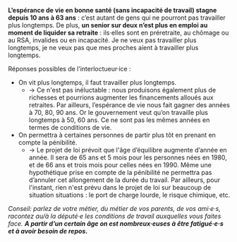 __L’espérance de vie en bonne santé (sans incapacité de travail) stagne depuis 10 ans à 63 ans__ : c’est autant de gens
qui ne pourront pas travailler plus longtemps. De plus, __un senior sur deux n’est plus en emploi au moment de
liquider sa retraite__ : ils·elles sont en préretraite, au chômage ou au RSA, invalides ou en incapacité. Je ne veux
pas travailler plus longtemps, je ne veux pas que mes proches aient à travailler plus longtemps. 

Réponses possibles de l’interloctueur·ice : 

* On vit plus longtemps, il faut travailler plus longtemps. 
  * → Ce n'est pas inéluctable : nous produisons également plus de richesses et pourrions augmenter les financements
      alloués aux retraites. Par ailleurs, l’espérance de vie nous fait gagner des années à 70, 80, 90 ans. Or le
      gouvernement veut qu’on travaille plus longtemps à 50, 60 ans. Ce ne sont pas les mêmes années en termes de
      conditions de vie.
* On permettra à certaines personnes de partir plus tôt en prenant en compte la pénibilité. 
  * → Le projet de loi prévoit que l'âge d’équilibre augmente d’année en année. Il sera de 65 ans et 5 mois pour les
    personnes nées en 1980, et de 66 ans et trois mois pour celles nées en 1990. Même une hypothétique prise en compte
    de la pénibilité ne permettra pas d’annuler cet allongement de la durée du travail. Par ailleurs, pour l'instant,
    rien n'est prévu dans le projet de loi sur beaucoup de situation situations : le port de charge lourde, le
    risque chimique, etc.

_Conseil: parlez de votre métier, du métier de vos parents, de vos ami·e·s, racontez au/à la député·e les
conditions de travail auxquelles vous faites face. **A partir d’un certain âge on est nombreux·euses à être fatigué·e·s
et à avoir besoin de repos.**_

